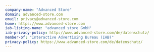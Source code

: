 ```yaml
---
company-name: "Advanced Store"
domain: advanced-store.com
email: privacy@advanced-store.com
home: https://www.advanced-store.com
iab-listing-name: "advanced store GmbH"
iab-privacy-policy: http://www.advanced-store.com/de/datenschutz/
member-of: "Interactive Advertising Bureau (IAB)"
privacy-policy: https://www.advanced-store.com/de/datenschutz/
---
```




